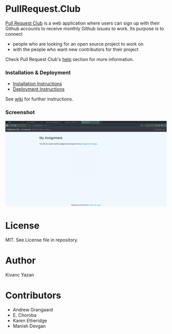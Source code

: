 # PullRequest.Club

[Pull Request Club](https://pullrequest.club) is a web application where users can sign up with their Github accounts to receive monthly Github issues to work. Its purpose is to connect

- people who are looking for an open source project to work on
- with the people who want new contributors for their project

Check Pull Request Club's [help](https://pullrequest.club/help) section for more information.

### Installation & Deployment

- [Installation Instructions](https://github.com/kyzn/PRC/wiki/Development-Instructions)
- [Deployment Instructions](https://github.com/kyzn/PRC/wiki/Deployment-Instructions)


See [wiki](https://github.com/kyzn/PRC/wiki) for further instructions.

### Screenshot
![PRC_LOGGED_IN](/images/prc_logged_in.png)

# License

MIT. See License file in repository.

# Author

Kivanc Yazan

# Contributors

- Andrew Grangaard
- E. Choroba
- Karen Etheridge
- Manish Devgan
